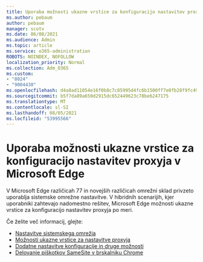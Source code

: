 ```yaml
---
title: Uporaba možnosti ukazne vrstice za konfiguracijo nastavitev proxyja v Microsoft Edge
ms.author: pebaum
author: pebaum
manager: scotv
ms.date: 06/08/2021
ms.audience: Admin
ms.topic: article
ms.service: o365-administration
ROBOTS: NOINDEX, NOFOLLOW
localization_priority: Normal
ms.collection: Adm_O365
ms.custom:
- "8024"
- "9004430"
ms.openlocfilehash: d4a8ad11054e16f0b8c7c85995d4fc6b1500ff7e0fb28f9fc495b7cff07dbb2e
ms.sourcegitcommit: b5f7da89a650d2915dc652449623c78be6247175
ms.translationtype: MT
ms.contentlocale: sl-SI
ms.lasthandoff: 08/05/2021
ms.locfileid: "53995566"
---
```

# <a name="use-command-line-options-to-configure-proxy-settings-in-microsoft-edge"></a>Uporaba možnosti ukazne vrstice za konfiguracijo nastavitev proxyja v Microsoft Edge

V Microsoft Edge različicah 77 in novejših različicah omrežni sklad privzeto uporablja sistemske omrežne nastavitve. V hibridnih scenarijih, kjer uporabniki zahtevajo nadomestno rešitev, Microsoft Edge možnosti ukazne vrstice za konfiguracijo nastavitev proxyja po meri. 

Če želite več informacij, glejte:

- [Nastavitve sistemskega omrežja](/deployedge/edge-learnmore-cmdline-options-proxy-settings#system-network-settings)
- [Možnosti ukazne vrstice za nastavitve proxyja](/deployedge/edge-learnmore-cmdline-options-proxy-settings#system-network-settings)
- [Dodatne nastavitve konfiguracije in druge možnosti](https://go.microsoft.com/fwlink/?linkid=2134293)
- [Delovanje piškotkov SameSite v brskalniku Chrome](/office365/troubleshoot/miscellaneous/chrome-behavior-affects-applications)